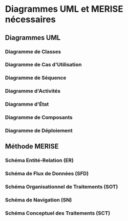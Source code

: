 # Diagrammes UML et MERISE nécessaires

## Diagrammes UML

### Diagramme de Classes

### Diagramme de Cas d'Utilisation

### Diagramme de Séquence

### Diagramme d'Activités

### Diagramme d'État

### Diagramme de Composants

### Diagramme de Déploiement

## Méthode MERISE

### Schéma Entité-Relation (ER)

### Schéma de Flux de Données (SFD)

### Schéma Organisationnel de Traitements (SOT)

### Schéma de Navigation (SN)

### Schéma Conceptuel des Traitements (SCT)


